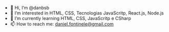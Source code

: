 - 👋 Hi, I’m @danbsb
- 👀 I’m interested in HTML, CSS, Tecnologias JavaScritp, React.js, Node.js
- 🌱 I’m currently learning HTML, CSS, JavaScritp e CSharp
- 📫 How to reach me: daniel.fontinele@gmail.com

<!---
danbsb/danbsb is a ✨ special ✨ repository because its `README.md` (this file) appears on your GitHub profile.
You can click the Preview link to take a look at your changes.
--->
